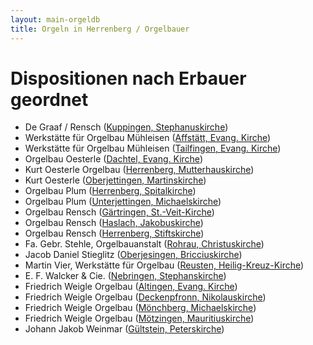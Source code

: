 ```yaml
---
layout: main-orgeldb
title: Orgeln in Herrenberg / Orgelbauer
---
```


# Dispositionen nach Erbauer geordnet #

* De Graaf / Rensch ([Kuppingen, Stephanuskirche](org_id002.html))
* Werkstätte für Orgelbau Mühleisen ([Affstätt, Evang. Kirche](org_id019.html))
* Werkstätte für Orgelbau Mühleisen ([Tailfingen, Evang. Kirche](org_id008.html))
* Orgelbau Oesterle ([Dachtel, Evang. Kirche](org_id016.html))
* Kurt Oesterle Orgelbau ([Herrenberg, Mutterhauskirche](org_id007.html))
* Kurt Oesterle ([Oberjettingen, Martinskirche](org_id006.html))
* Orgelbau Plum ([Herrenberg, Spitalkirche](org_id004.html))
* Orgelbau Plum ([Unterjettingen, Michaelskirche](org_id012.html))
* Orgelbau Rensch ([Gärtringen, St.-Veit-Kirche](org_id020.html))
* Orgelbau Rensch ([Haslach, Jakobuskirche](org_id005.html))
* Orgelbau Rensch ([Herrenberg, Stiftskirche](org_id001.html))
* Fa. Gebr. Stehle, Orgelbauanstalt ([Rohrau, Christuskirche](org_id015.html))
* Jacob Daniel Stieglitz ([Oberjesingen, Bricciuskirche](org_id017.html))
* Martin Vier, Werkstätte für Orgelbau ([Reusten, Heilig-Kreuz-Kirche](org_id009.html))
* E. F. Walcker &amp; Cie. ([Nebringen, Stephanskirche](org_id003.html))
* Friedrich Weigle Orgelbau ([Altingen, Evang. Kirche](org_id010.html))
* Friedrich Weigle Orgelbau ([Deckenpfronn, Nikolauskirche](org_id018.html))
* Friedrich Weigle Orgelbau ([Mönchberg, Michaelskirche](org_id014.html))
* Friedrich Weigle Orgelbau ([Mötzingen, Mauritiuskirche](org_id013.html))
* Johann Jakob Weinmar ([Gültstein, Peterskirche](org_id011.html))
